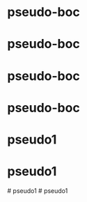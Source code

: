 # pseudo-boc
# pseudo-boc
# pseudo-boc
# pseudo-boc
# pseudo1
# pseudo1
#   p s e u d o 1  
 # pseudo1
